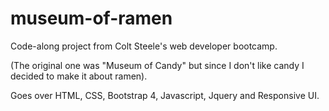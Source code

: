 # museum-of-ramen

Code-along project from Colt Steele's web developer bootcamp.

(The original one was "Museum of Candy" but since I don't like candy I decided to make it about ramen).

Goes over HTML, CSS, Bootstrap 4, Javascript, Jquery and Responsive UI.
